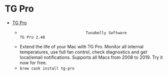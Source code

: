 # TG Pro
- [TG Pro](https://www.tunabellysoftware.com/tgpro/)
  -                                  Tunabelly Software                                                             TG Pro 2.48
  - Extend the life of your Mac with TG Pro. Monitor all internal temperatures, use full fan control, check diagnostics and get local/email notifications. Supports all Macs from 2008 to 2019. Try it now for free. 
  - `brew cask install tg-pro`

